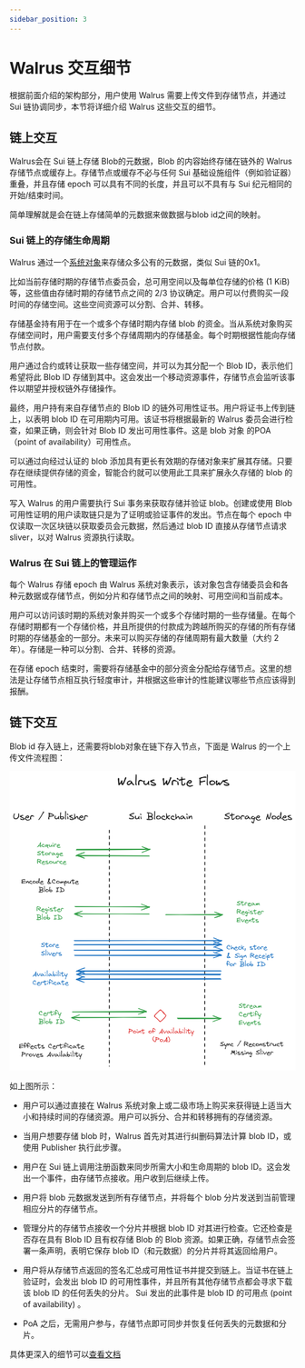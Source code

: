 ```yaml
---
sidebar_position: 3
---
```


# Walrus 交互细节

根据前面介绍的架构部分，用户使用 Walrus 需要上传文件到存储节点，并通过 Sui 链协调同步，本节将详细介绍 Walrus 这些交互的细节。

## 链上交互

Walrus会在 Sui 链上存储 Blob的元数据，Blob 的内容始终存储在链外的 Walrus 存储节点或缓存上。存储节点或缓存不必与任何 Sui 基础设施组件（例如验证器）重叠，并且存储 epoch 可以具有不同的长度，并且可以不具有与 Sui 纪元相同的开始/结束时间。

简单理解就是会在链上存储简单的元数据来做数据与blob id之间的映射。

### Sui 链上的存储生命周期

Walrus 通过一个[系统对象](https://testnet.suivision.xyz/object/0x6c957cf363ec968582f24e3e1a638c968cec1fa228999c560ec7925994906315)来存储众多公有的元数据，类似 Sui 链的0x1。

比如当前存储时期的存储节点委员会，总可用空间以及每单位存储的价格 (1 KiB)等，这些值由存储时期的存储节点之间的 2/3 协议确定。用户可以付费购买一段时间的存储空间。这些空间资源可以分割、合并、转移。

存储基金持有用于在一个或多个存储时期内存储 blob 的资金。当从系统对象购买存储空间时，用户需要支付多个存储周期内的存储基金。每个时期根据性能向存储节点付款。

用户通过合约或转让获取一些存储空间，并可以为其分配一个 Blob ID，表示他们希望将此 Blob ID 存储到其中。这会发出一个移动资源事件，存储节点会监听该事件以期望并授权链外存储操作。

最终，用户持有来自存储节点的 Blob ID 的链外可用性证书。用户将证书上传到链上，以表明 blob ID 在可用期内可用。该证书将根据最新的 Walrus 委员会进行检查，如果正确，则会针对 Blob ID 发出可用性事件。这是 blob 对象 的POA（point of availability）可用性点。

可以通过向经过认证的 blob 添加具有更长有效期的存储对象来扩展其存储。只要存在继续提供存储的资金，智能合约就可以使用此工具来扩展永久存储的 blob 的可用性。

写入 Walrus 的用户需要执行 Sui 事务来获取存储并验证 blob。创建或使用 Blob 可用性证明的用户读取链只是为了证明或验证事件的发出。节点在每个 epoch 中仅读取一次区块链以获取委员会元数据，然后通过 blob ID 直接从存储节点请求 sliver，以对 Walrus 资源执行读取。

### Walrus 在 Sui 链上的管理运作

每个 Walrus 存储 epoch 由 Walrus 系统对象表示，该对象包含存储委员会和各种元数据或存储节点，例如分片和存储节点之间的映射、可用空间和当前成本。

用户可以访问该时期的系统对象并购买一个或多个存储时期的一些存储量。在每个存储时期都有一个存储价格，并且所提供的付款成为跨越所购买的存储的所有存储时期的存储基金的一部分。未来可以购买存储的存储周期有最大数量（大约 2 年）。存储是一种可以分割、合并、转移的资源。

在存储 epoch 结束时，需要将存储基金中的部分资金分配给存储节点。这里的想法是让存储节点相互执行轻度审计，并根据这些审计的性能建议哪些节点应该得到报酬。

## 链下交互

Blob id 存入链上，还需要将blob对象在链下存入节点，下面是 Walrus 的一个上传文件流程图：

![Walrus Write Flow](img/walrus_write_flow.png)

如上图所示：
  - 用户可以通过直接在 Walrus 系统对象上或二级市场上购买来获得链上适当大小和持续时间的存储资源。用户可以拆分、合并和转移拥有的存储资源。

  - 当用户想要存储 blob 时，Walrus 首先对其进行纠删码算法计算 blob ID，或使用 Publisher 执行此步骤。

  - 用户在 Sui 链上调用注册函数来同步所需大小和生命周期的 blob ID。这会发出一个事件，由存储节点接收。用户收到后继续上传。

  - 用户将 blob 元数据发送到所有存储节点，并将每个 blob 分片发送到当前管理相应分片的存储节点。

  - 管理分片的存储节点接收一个分片并根据 blob ID 对其进行检查。它还检查是否存在具有 Blob ID 且有权存储 Blob 的 Blob 资源。如果正确，存储节点会签署一条声明，表明它保存 blob ID（和元数据）的分片并将其返回给用户。

  - 用户将从存储节点返回的签名汇总成可用性证书并提交到链上。当证书在链上验证时，会发出 blob ID 的可用性事件，并且所有其他存储节点都会寻求下载该 blob ID 的任何丢失的分片。 Sui 发出的此事件是 blob ID 的可用点 (point of availability) 。

  - PoA 之后，无需用户参与，存储节点即可同步并恢复任何丢失的元数据和分片。

具体更深入的细节可以[查看文档](https://mystenlabs.github.io/walrus-docs/design/operations-off-chain.html#off-chain-operations)



